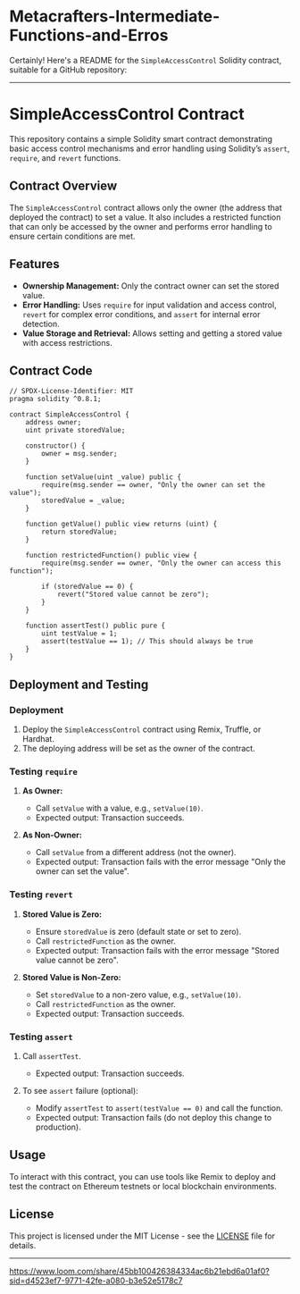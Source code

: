 # Metacrafters-Intermediate-Functions-and-Erros
Certainly! Here's a README for the `SimpleAccessControl` Solidity contract, suitable for a GitHub repository:

---

# SimpleAccessControl Contract

This repository contains a simple Solidity smart contract demonstrating basic access control mechanisms and error handling using Solidity’s `assert`, `require`, and `revert` functions.

## Contract Overview

The `SimpleAccessControl` contract allows only the owner (the address that deployed the contract) to set a value. It also includes a restricted function that can only be accessed by the owner and performs error handling to ensure certain conditions are met.

## Features

- **Ownership Management:** Only the contract owner can set the stored value.
- **Error Handling:** Uses `require` for input validation and access control, `revert` for complex error conditions, and `assert` for internal error detection.
- **Value Storage and Retrieval:** Allows setting and getting a stored value with access restrictions.

## Contract Code

```solidity
// SPDX-License-Identifier: MIT
pragma solidity ^0.8.1;

contract SimpleAccessControl {
    address owner;
    uint private storedValue;

    constructor() {
        owner = msg.sender;
    }

    function setValue(uint _value) public {
        require(msg.sender == owner, "Only the owner can set the value");
        storedValue = _value;
    }

    function getValue() public view returns (uint) {
        return storedValue;
    }

    function restrictedFunction() public view {
        require(msg.sender == owner, "Only the owner can access this function");

        if (storedValue == 0) {
            revert("Stored value cannot be zero");
        }
    }

    function assertTest() public pure {
        uint testValue = 1;
        assert(testValue == 1); // This should always be true
    }
}
```

## Deployment and Testing

### Deployment

1. Deploy the `SimpleAccessControl` contract using Remix, Truffle, or Hardhat.
2. The deploying address will be set as the owner of the contract.

### Testing `require`

1. **As Owner:**
   - Call `setValue` with a value, e.g., `setValue(10)`.
   - Expected output: Transaction succeeds.

2. **As Non-Owner:**
   - Call `setValue` from a different address (not the owner).
   - Expected output: Transaction fails with the error message "Only the owner can set the value".

### Testing `revert`

1. **Stored Value is Zero:**
   - Ensure `storedValue` is zero (default state or set to zero).
   - Call `restrictedFunction` as the owner.
   - Expected output: Transaction fails with the error message "Stored value cannot be zero".

2. **Stored Value is Non-Zero:**
   - Set `storedValue` to a non-zero value, e.g., `setValue(10)`.
   - Call `restrictedFunction` as the owner.
   - Expected output: Transaction succeeds.

### Testing `assert`

1. Call `assertTest`.
   - Expected output: Transaction succeeds.

2. To see `assert` failure (optional):
   - Modify `assertTest` to `assert(testValue == 0)` and call the function.
   - Expected output: Transaction fails (do not deploy this change to production).

## Usage

To interact with this contract, you can use tools like Remix to deploy and test the contract on Ethereum testnets or local blockchain environments.

## License

This project is licensed under the MIT License - see the [LICENSE](LICENSE) file for details.

---

https://www.loom.com/share/45bb100426384334ac6b21ebd6a01af0?sid=d4523ef7-9771-42fe-a080-b3e52e5178c7


